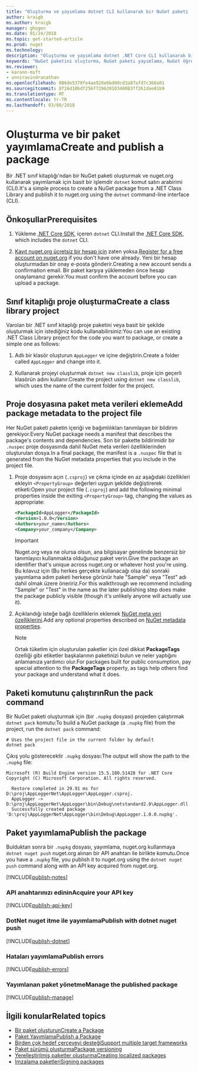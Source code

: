 ```yaml
---
title: "Oluşturma ve yayımlama dotnet CLI kullanarak bir NuGet paketi | Microsoft Docs"
author: kraigb
ms.author: kraigb
manager: ghogen
ms.date: 01/24/2018
ms.topic: get-started-article
ms.prod: nuget
ms.technology: 
description: "Oluşturma ve yayımlama dotnet .NET Core CLI kullanarak bir NuGet paketi bir gözden geçirme Öğreticisi."
keywords: "NuGet paketini oluşturma, NuGet paketi yayımlama, NuGet öğretici dotnet yayımlama NuGet paketi"
ms.reviewer:
- karann-msft
- unniravindranathan
ms.openlocfilehash: 086de5378fe4ae928e6bd00cd3a87afd7c366a01
ms.sourcegitcommit: 8f26d10bdf256f72962010348083ff261dae81b9
ms.translationtype: MT
ms.contentlocale: tr-TR
ms.lasthandoff: 03/08/2018
---
```

# <a name="create-and-publish-a-package"></a><span data-ttu-id="84e4a-104">Oluşturma ve bir paket yayımlama</span><span class="sxs-lookup"><span data-stu-id="84e4a-104">Create and publish a package</span></span>

<span data-ttu-id="84e4a-105">Bir .NET sınıf kitaplığı'ndan bir NuGet paketi oluşturmak ve nuget.org kullanarak yayımlamak için basit bir işlemdir `dotnet` komut satırı arabirimi (CLI).</span><span class="sxs-lookup"><span data-stu-id="84e4a-105">It's a simple process to create a NuGet package from a .NET Class Library and publish it to nuget.org using the `dotnet` command-line interface (CLI).</span></span>

## <a name="prerequisites"></a><span data-ttu-id="84e4a-106">Önkoşullar</span><span class="sxs-lookup"><span data-stu-id="84e4a-106">Prerequisites</span></span>

1. <span data-ttu-id="84e4a-107">Yükleme [.NET Core SDK](https://www.microsoft.com/net/download/), içeren `dotnet` CLI.</span><span class="sxs-lookup"><span data-stu-id="84e4a-107">Install the [.NET Core SDK](https://www.microsoft.com/net/download/), which includes the `dotnet` CLI.</span></span>

1. <span data-ttu-id="84e4a-108">[Kayıt nuget.org ücretsiz bir hesap için](https://www.nuget.org/users/account/LogOn?returnUrl=%2F) zaten yoksa.</span><span class="sxs-lookup"><span data-stu-id="84e4a-108">[Register for a free account on nuget.org](https://www.nuget.org/users/account/LogOn?returnUrl=%2F) if you don't have one already.</span></span> <span data-ttu-id="84e4a-109">Yeni bir hesap oluşturmadan bir onay e-posta gönderir.</span><span class="sxs-lookup"><span data-stu-id="84e4a-109">Creating a new account sends a confirmation email.</span></span> <span data-ttu-id="84e4a-110">Bir paket karşıya yüklemeden önce hesap onaylamanız gerekir.</span><span class="sxs-lookup"><span data-stu-id="84e4a-110">You must confirm the account before you can upload a package.</span></span>

## <a name="create-a-class-library-project"></a><span data-ttu-id="84e4a-111">Sınıf kitaplığı proje oluşturma</span><span class="sxs-lookup"><span data-stu-id="84e4a-111">Create a class library project</span></span>

<span data-ttu-id="84e4a-112">Varolan bir .NET sınıf kitaplığı proje paketini veya basit bir şekilde oluşturmak için istediğiniz kodu kullanabilirsiniz:</span><span class="sxs-lookup"><span data-stu-id="84e4a-112">You can use an existing .NET Class Library project for the code you want to package, or create a simple one as follows:</span></span>

1. <span data-ttu-id="84e4a-113">Adlı bir klasör oluşturun `AppLogger` ve içine değiştirin.</span><span class="sxs-lookup"><span data-stu-id="84e4a-113">Create a folder called `AppLogger` and change into it.</span></span>

1. <span data-ttu-id="84e4a-114">Kullanarak projeyi oluşturmak `dotnet new classlib`, proje için geçerli klasörün adını kullanır.</span><span class="sxs-lookup"><span data-stu-id="84e4a-114">Create the project using `dotnet new classlib`, which uses the name of the current folder for the project.</span></span>

## <a name="add-package-metadata-to-the-project-file"></a><span data-ttu-id="84e4a-115">Proje dosyasına paket meta verileri ekleme</span><span class="sxs-lookup"><span data-stu-id="84e4a-115">Add package metadata to the project file</span></span>

<span data-ttu-id="84e4a-116">Her NuGet paketi paketin içeriği ve bağımlılıkları tanımlayan bir bildirim gerekiyor.</span><span class="sxs-lookup"><span data-stu-id="84e4a-116">Every NuGet package needs a manifest that describes the package's contents and dependencies.</span></span> <span data-ttu-id="84e4a-117">Son bir pakette bildirimidir bir `.nuspec` proje dosyasında dahil NuGet meta verileri özelliklerinden oluşturulan dosya.</span><span class="sxs-lookup"><span data-stu-id="84e4a-117">In a final package, the manifest is a `.nuspec` file that is generated from the NuGet metadata properties that you include in the project file.</span></span>

1. <span data-ttu-id="84e4a-118">Proje dosyasını açın (`.csproj`) ve çıkma içinde en az aşağıdaki özellikleri ekleyin `<PropertyGroup>` değerleri uygun şekilde değiştirerek etiketi:</span><span class="sxs-lookup"><span data-stu-id="84e4a-118">Open your project file (`.csproj`) and add the following minimal properties inside the exiting `<PropertyGroup>` tag, changing the values as appropriate:</span></span>

    ```xml
    <PackageId>AppLogger</PackageId>
    <Version>1.0.0</Version>
    <Authors>your_name</Authors>
    <Company>your_company</Company>
    ```

    > [!Important]
    > <span data-ttu-id="84e4a-119">Nuget.org veya ne olursa olsun, ana bilgisayar genelinde benzersiz bir tanımlayıcı kullanmakta olduğunuz paket verin.</span><span class="sxs-lookup"><span data-stu-id="84e4a-119">Give the package an identifier that's unique across nuget.org or whatever host you're using.</span></span> <span data-ttu-id="84e4a-120">Bu kılavuz için (Bu herkes gerçekte kullanacağı olsa da) sonraki yayımlama adım paketi herkese görünür hale "Sample" veya "Test" adı dahil olmak üzere öneririz.</span><span class="sxs-lookup"><span data-stu-id="84e4a-120">For this walkthrough we recommend including "Sample" or "Test" in the name as the later publishing step does make the package publicly visible (though it's unlikely anyone will actually use it).</span></span>

1. <span data-ttu-id="84e4a-121">Açıklandığı isteğe bağlı özelliklerin eklemek [NuGet meta veri özelliklerini](/dotnet/core/tools/csproj#nuget-metadata-properties).</span><span class="sxs-lookup"><span data-stu-id="84e4a-121">Add any optional properties described on [NuGet metadata properties](/dotnet/core/tools/csproj#nuget-metadata-properties).</span></span>

    > [!Note]
    > <span data-ttu-id="84e4a-122">Ortak tüketim için oluşturulan paketler için özel dikkat **PackageTags** özelliği gibi etiketler başkalarının paketinizi bulun ve neler yaptığını anlamanıza yardımcı olur.</span><span class="sxs-lookup"><span data-stu-id="84e4a-122">For packages built for public consumption, pay special attention to the **PackageTags** property, as tags help others find your package and understand what it does.</span></span>

## <a name="run-the-pack-command"></a><span data-ttu-id="84e4a-123">Paketi komutunu çalıştırın</span><span class="sxs-lookup"><span data-stu-id="84e4a-123">Run the pack command</span></span>

<span data-ttu-id="84e4a-124">Bir NuGet paketi oluşturmak için (bir `.nupkg` dosyası) projeden çalıştırmak `dotnet pack` komutu:</span><span class="sxs-lookup"><span data-stu-id="84e4a-124">To build a NuGet package (a `.nupkg` file) from the project, run the `dotnet pack` command:</span></span>

```cli
# Uses the project file in the current folder by default
dotnet pack
```

<span data-ttu-id="84e4a-125">Çıkış yolu gösterecektir `.nupkg` dosyası:</span><span class="sxs-lookup"><span data-stu-id="84e4a-125">The output will show the path to the `.nupkg` file:</span></span>

```output
Microsoft (R) Build Engine version 15.5.180.51428 for .NET Core
Copyright (C) Microsoft Corporation. All rights reserved.

  Restore completed in 29.91 ms for D:\proj\AppLoggerNet\AppLogger\AppLogger.csproj.
  AppLogger -> D:\proj\AppLoggerNet\AppLogger\bin\Debug\netstandard2.0\AppLogger.dll
  Successfully created package 'D:\proj\AppLoggerNet\AppLogger\bin\Debug\AppLogger.1.0.0.nupkg'.
```

## <a name="publish-the-package"></a><span data-ttu-id="84e4a-126">Paket yayımlama</span><span class="sxs-lookup"><span data-stu-id="84e4a-126">Publish the package</span></span>

<span data-ttu-id="84e4a-127">Bulduktan sonra bir `.nupkg` dosyası, yayımlama, nuget.org kullanmaya `dotnet nuget push` nuget.org alınan bir API anahtarı ile birlikte komutu.</span><span class="sxs-lookup"><span data-stu-id="84e4a-127">Once you have a `.nupkg` file, you publish it to nuget.org using the `dotnet nuget push` command along with an API key acquired from nuget.org.</span></span>

[!INCLUDE[publish-notes](includes/publish-notes.md)]

### <a name="acquire-your-api-key"></a><span data-ttu-id="84e4a-128">API anahtarınızı edinin</span><span class="sxs-lookup"><span data-stu-id="84e4a-128">Acquire your API key</span></span>

[!INCLUDE[publish-api-key](includes/publish-api-key.md)]

### <a name="publish-with-dotnet-nuget-push"></a><span data-ttu-id="84e4a-129">DotNet nuget itme ile yayımlama</span><span class="sxs-lookup"><span data-stu-id="84e4a-129">Publish with dotnet nuget push</span></span>

[!INCLUDE[publish-dotnet](includes/publish-dotnet.md)]

### <a name="publish-errors"></a><span data-ttu-id="84e4a-130">Hataları yayımlama</span><span class="sxs-lookup"><span data-stu-id="84e4a-130">Publish errors</span></span>

[!INCLUDE[publish-errors](includes/publish-errors.md)]

### <a name="manage-the-published-package"></a><span data-ttu-id="84e4a-131">Yayımlanan paket yönetme</span><span class="sxs-lookup"><span data-stu-id="84e4a-131">Manage the published package</span></span>

[!INCLUDE[publish-manage](includes/publish-manage.md)]

## <a name="related-topics"></a><span data-ttu-id="84e4a-132">İlgili konular</span><span class="sxs-lookup"><span data-stu-id="84e4a-132">Related topics</span></span>

- [<span data-ttu-id="84e4a-133">Bir paket oluşturun</span><span class="sxs-lookup"><span data-stu-id="84e4a-133">Create a Package</span></span>](../create-packages/creating-a-package.md)
- [<span data-ttu-id="84e4a-134">Paket Yayımlama</span><span class="sxs-lookup"><span data-stu-id="84e4a-134">Publish a Package</span></span>](../create-packages/publish-a-package.md)
- [<span data-ttu-id="84e4a-135">Birden çok hedef çerçeveyi desteği</span><span class="sxs-lookup"><span data-stu-id="84e4a-135">Support multiple target frameworks</span></span>](../create-packages/supporting-multiple-target-frameworks.md)
- [<span data-ttu-id="84e4a-136">Paket sürümü oluşturma</span><span class="sxs-lookup"><span data-stu-id="84e4a-136">Package versioning</span></span>](../reference/package-versioning.md)
- [<span data-ttu-id="84e4a-137">Yerelleştirilmiş paketler oluşturma</span><span class="sxs-lookup"><span data-stu-id="84e4a-137">Creating localized packages</span></span>](../create-packages/creating-localized-packages.md)
- [<span data-ttu-id="84e4a-138">İmzalama paketleri</span><span class="sxs-lookup"><span data-stu-id="84e4a-138">Signing packages</span></span>](../create-packages/Sign-a-package.md)
